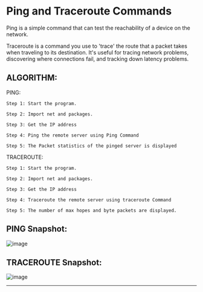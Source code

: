 # Ping and Traceroute Commands

Ping is a simple command that can test the reachability of a device on the network.

Traceroute is a command you use to 'trace' the route that a packet takes when traveling to its destination. It's useful for tracing network problems, discovering where connections fail, and tracking down latency problems.


## ALGORITHM: 

PING:

    Step 1:	Start the program. 

    Step 2:	Import net and packages. 

    Step 3:	Get the IP address 

    Step 4:	Ping the remote server using Ping Command 

    Step 5:	The Packet statistics of the pinged server is displayed 

TRACEROUTE: 

    Step 1:	Start the program. 

    Step 2:	Import net and packages. 

    Step 3:	Get the IP address 

    Step 4:	Traceroute the remote server using traceroute Command 

    Step 5:	The number of max hopes and byte packets are displayed.

## PING Snapshot:

![image](https://user-images.githubusercontent.com/73773202/156871880-46e3630e-411f-41a4-9449-bc609402fe29.png)


## TRACEROUTE Snapshot:

![image](https://user-images.githubusercontent.com/73773202/156871887-6137dc73-1cd2-4aab-8c82-89d7a5babc3f.png)

---
